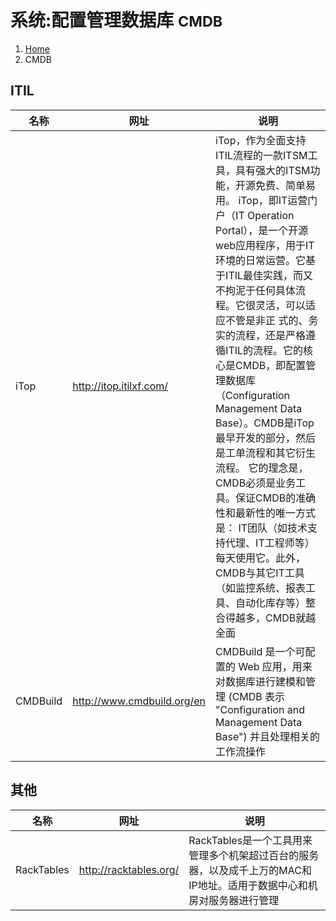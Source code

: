 # 系统:配置管理数据库 <small>CMDB</small>

<ol class="breadcrumb"><li><a href="/">Home</a></li><li class="active">CMDB</li></ol>

## ITIL
|名称|网址|说明|
|------|------|------|
|iTop|http://itop.itilxf.com/|iTop，作为全面支持ITIL流程的一款ITSM工具，具有强大的ITSM功能，开源免费、简单易用。 iTop，即IT运营门户（IT Operation Portal），是一个开源web应用程序，用于IT环境的日常运营。它基于ITIL最佳实践，而又不拘泥于任何具体流程。它很灵活，可以适应不管是非正 式的、务实的流程，还是严格遵循ITIL的流程。它的核心是CMDB，即配置管理数据库（Configuration Management Data Base）。CMDB是iTop最早开发的部分，然后是工单流程和其它衍生流程。 它的理念是，CMDB必须是业务工具。保证CMDB的准确性和最新性的唯一方式是： IT团队（如技术支持代理、IT工程师等）每天使用它。此外，CMDB与其它IT工具（如监控系统、报表工具、自动化库存等）整合得越多，CMDB就越全面|
|CMDBuild|http://www.cmdbuild.org/en|CMDBuild 是一个可配置的 Web 应用，用来对数据库进行建模和管理 (CMDB 表示 "Configuration and Management Data Base") 并且处理相关的工作流操作|

## 其他
|名称|网址|说明|
|------|------|------|
|RackTables|http://racktables.org/|RackTables是一个工具用来管理多个机架超过百台的服务器，以及成千上万的MAC和IP地址。适用于数据中心和机房对服务器进行管理|

